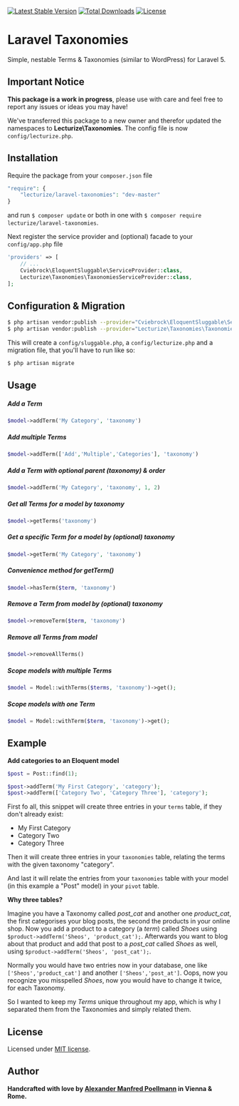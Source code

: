 [![Latest Stable Version](https://poser.pugx.org/lecturize/laravel-taxonomies/v/stable)](https://packagist.org/packages/lecturize/laravel-taxonomies)
[![Total Downloads](https://poser.pugx.org/lecturize/laravel-taxonomies/downloads)](https://packagist.org/packages/lecturize/laravel-taxonomies)
[![License](https://poser.pugx.org/lecturize/laravel-taxonomies/license)](https://packagist.org/packages/lecturize/laravel-taxonomies)

# Laravel Taxonomies

Simple, nestable Terms & Taxonomies (similar to WordPress) for Laravel 5.

## Important Notice

**This package is a work in progress**, please use with care and feel free to report any issues or ideas you may have!

We've transferred this package to a new owner and therefor updated the namespaces to **Lecturize\Taxonomies**. The config file is now `config/lecturize.php`.

## Installation

Require the package from your `composer.json` file

```php
"require": {
    "lecturize/laravel-taxonomies": "dev-master"
}
```

and run `$ composer update` or both in one with `$ composer require lecturize/laravel-taxonomies`.

Next register the service provider and (optional) facade to your `config/app.php` file

```php
'providers' => [
    // ...
    Cviebrock\EloquentSluggable\ServiceProvider::class,
    Lecturize\Taxonomies\TaxonomiesServiceProvider::class,
];
```

## Configuration & Migration

```bash
$ php artisan vendor:publish --provider="Cviebrock\EloquentSluggable\ServiceProvider"
$ php artisan vendor:publish --provider="Lecturize\Taxonomies\TaxonomiesServiceProvider"
```

This will create a `config/sluggable.php`, a `config/lecturize.php` and a migration file, that you'll have to run like so:

```bash
$ php artisan migrate
```

## Usage

##### Add a Term
```php
$model->addTerm('My Category', 'taxonomy')
```

##### Add multiple Terms
```php
$model->addTerm(['Add','Multiple','Categories'], 'taxonomy')
```

##### Add a Term with optional parent (taxonomy) & order
```php
$model->addTerm('My Category', 'taxonomy', 1, 2)
```

##### Get all Terms for a model by taxonomy
```php
$model->getTerms('taxonomy')
```

##### Get a specific Term for a model by (optional) taxonomy
```php
$model->getTerm('My Category', 'taxonomy')
```

##### Convenience method for getTerm()
```php
$model->hasTerm($term, 'taxonomy')
```

##### Remove a Term from model by (optional) taxonomy
```php
$model->removeTerm($term, 'taxonomy')
```

##### Remove all Terms from model
```php
$model->removeAllTerms()
```

##### Scope models with multiple Terms
```php
$model = Model::withTerms($terms, 'taxonomy')->get();
```

##### Scope models with one Term
```php
$model = Model::withTerm($term, 'taxonomy')->get();
```

## Example

**Add categories to an Eloquent model**

```php
$post = Post::find(1);

$post->addTerm('My First Category', 'category');
$post->addTerm(['Category Two', 'Category Three'], 'category');
```

First fo all, this snippet will create three entries in your `terms` table, if they don't already exist:

* My First Category
* Category Two
* Category Three

Then it will create three entries in your `taxonomies` table, relating the terms with the given taxonomy "category".

And last it will relate the entries from your `taxonomies` table with your model (in this example a "Post" model) in your `pivot` table.

**Why three tables?**

Imagine you have a Taxonomy called *post_cat* and another one *product_cat*, the first categorises your blog posts, the second the products in your online shop. Now you add a product to a category (a *term*) called *Shoes* using `$product->addTerm('Sheos', 'product_cat');`. Afterwards you want to blog about that product and add that post to a *post_cat* called *Shoes* as well, using `$product->addTerm('Sheos', 'post_cat');`.

Normally you would have two entries now in your database, one like `['Sheos','product_cat']` and another `['Sheos','post_at']`. Oops, now you recognize you misspelled *Shoes*, now you would have to change it twice, for each Taxonomy.

So I wanted to keep my *Terms* unique throughout my app, which is why I separated them from the Taxonomies and simply related them.

## License

Licensed under [MIT license](http://opensource.org/licenses/MIT).

## Author

**Handcrafted with love by [Alexander Manfred Poellmann](https://twitter.com/AMPoellmann) in Vienna &amp; Rome.**